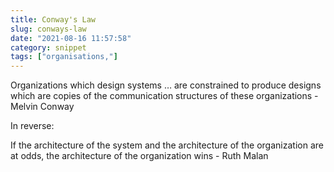 ```yaml
---
title: Conway's Law
slug: conways-law
date: "2021-08-16 11:57:58"
category: snippet
tags: ["organisations,"]
---
```


Organizations which design systems … are constrained to produce designs which
are copies of the communication structures of these organizations - Melvin Conway

In reverse:

If the architecture of the system and the architecture of the organization are
at odds, the architecture of the organization wins - Ruth Malan

